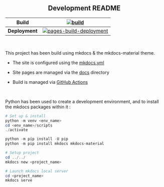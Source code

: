 <h2 align="center"><b> Development README </b></h2>

| **Build** | [![build](https://github.com/DNYFZR/dnyfzr.github.io/actions/workflows/build.yml/badge.svg)](https://github.com/DNYFZR/dnyfzr.github.io/actions/workflows/build.yml)
|--|--
| **Deployment** | [![pages-build-deployment](https://github.com/DNYFZR/dnyfzr.github.io/actions/workflows/pages/pages-build-deployment/badge.svg)](https://github.com/DNYFZR/dnyfzr.github.io/actions/workflows/pages/pages-build-deployment)

<br>

This project has been build using mkdocs & the mkdocs-material theme.

- The site is configured using the [mkdocs.yml](/mkdocs.yml)

- Site pages are managed via the [docs](/docs/) directory

- Build is managed via [GitHub Actions](https://github.com/DNYFZR/dnyfzr.github.io/actions)

<br>

Python has been used to create a development environment, and to install the mkdocs packages within it :

````ps1
# Set up & install
python -m venv <env_name>
cd <env_name>/scripts
./activate

python -m pip install -U pip
python -m pip install mkdocs mkdocs-material

# Setup project
cd ../../
mkdocs new <project_name>

# Launch mkdocs local server 
cd <project_name>
mkdocs serve

````
